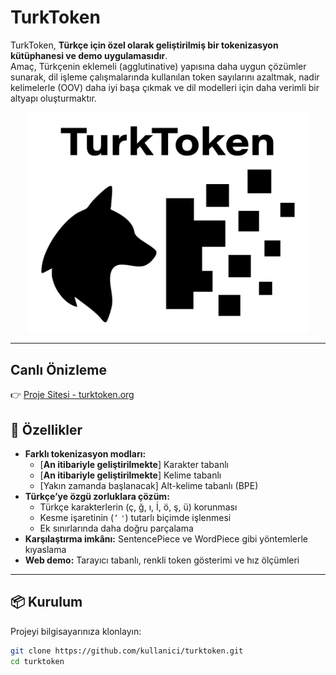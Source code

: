 # TurkToken

TurkToken, **Türkçe için özel olarak geliştirilmiş bir tokenizasyon kütüphanesi ve demo uygulamasıdır**.  
Amaç, Türkçenin eklemeli (agglutinative) yapısına daha uygun çözümler sunarak, dil işleme çalışmalarında kullanılan token sayılarını azaltmak, nadir kelimelerle (OOV) daha iyi başa çıkmak ve dil modelleri için daha verimli bir altyapı oluşturmaktır.

<p align="center">
  <img src="assets/cover.png" alt="TurkToken" width="450">
</p>

---

## Canlı Önizleme

👉 [Proje Sitesi - turktoken.org](https://turktoken.org)

## 🚀 Özellikler

- **Farklı tokenizasyon modları:**
  - [**An itibariyle geliştirilmekte**] Karakter tabanlı
  - [**An itibariyle geliştirilmekte**] Kelime tabanlı
  - [Yakın zamanda başlanacak] Alt-kelime tabanlı (BPE)
- **Türkçe’ye özgü zorluklara çözüm:**
  - Türkçe karakterlerin (ç, ğ, ı, İ, ö, ş, ü) korunması
  - Kesme işaretinin (`’` `'`) tutarlı biçimde işlenmesi
  - Ek sınırlarında daha doğru parçalama
- **Karşılaştırma imkânı:** SentencePiece ve WordPiece gibi yöntemlerle kıyaslama
- **Web demo:** Tarayıcı tabanlı, renkli token gösterimi ve hız ölçümleri

---

## 📦 Kurulum

Projeyi bilgisayarınıza klonlayın:

```bash
git clone https://github.com/kullanici/turktoken.git
cd turktoken
```
